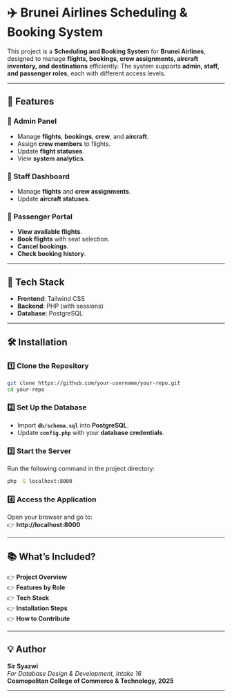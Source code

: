 # ✈️ Brunei Airlines Scheduling & Booking System

This project is a **Scheduling and Booking System** for **Brunei Airlines**, designed to manage **flights, bookings, crew assignments, aircraft inventory, and destinations** efficiently. The system supports **admin, staff, and passenger roles**, each with different access levels.



---

## 📌 Features

### 🔹 Admin Panel
- Manage **flights**, **bookings**, **crew**, and **aircraft**.
- Assign **crew members** to flights.
- Update **flight statuses**.
- View **system analytics**.

### 🔹 Staff Dashboard
- Manage **flights** and **crew assignments**.
- Update **aircraft statuses**.

### 🔹 Passenger Portal
- **View available flights**.
- **Book flights** with seat selection.
- **Cancel bookings**.
- **Check booking history**.

---

## 🏢 Tech Stack

- **Frontend**: Tailwind CSS  
- **Backend**: PHP (with sessions)  
- **Database**: PostgreSQL  

---

## 🛠️ Installation

### 1️⃣ Clone the Repository  
```bash
git clone https://github.com/your-username/your-repo.git
cd your-repo
```

### 2️⃣ Set Up the Database  
* Import **`db/schema.sql`** into **PostgreSQL**.
* Update **`config.php`** with your **database credentials**.

### 3️⃣ Start the Server  
Run the following command in the project directory:  
```bash
php -S localhost:8000
```

### 4️⃣ Access the Application  
Open your browser and go to:  
👉 **http://localhost:8000**

---

## 📚 What’s Included?
👉 **Project Overview**  
👉 **Features by Role**  
👉 **Tech Stack**  
👉 **Installation Steps**  
👉 **How to Contribute**  

---

## 💡 Author

**Sir Syazwi**  
_For Database Design & Development, Intake 16_  
**Cosmopolitan College of Commerce & Technology, 2025**  

---
